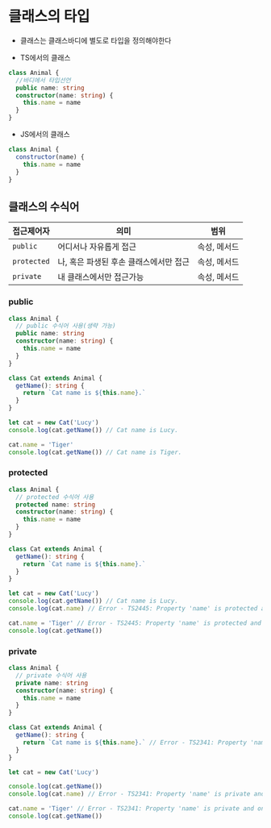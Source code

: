 # 클래스의 타입

- 클래스는 클래스바디에 별도로 타입을 정의해야한다

- TS에서의 클래스
```ts
class Animal {
  //바디에서 타입선언
  public name: string
  constructor(name: string) {
    this.name = name
  }
}
```

- JS에서의 클래스
```js
class Animal {
  constructor(name) {
    this.name = name
  }
}
```

## 클래스의 수식어

접근제어자 | 의미 | 범위
|--|--|--|
`public` | 어디서나 자유롭게 접근 | 속성, 메서드
`protected` | 나, 혹은 파생된 후손 클래스에서만 접근 | 속성, 메서드
`private` | 내 클래스에서만 접근가능 | 속성, 메서드

### public
```ts
class Animal {
  // public 수식어 사용(생략 가능)
  public name: string
  constructor(name: string) {
    this.name = name
  }
}

class Cat extends Animal {
  getName(): string {
    return `Cat name is ${this.name}.`
  }
}

let cat = new Cat('Lucy')
console.log(cat.getName()) // Cat name is Lucy.

cat.name = 'Tiger'
console.log(cat.getName()) // Cat name is Tiger.
```
### protected

```ts
class Animal {
  // protected 수식어 사용
  protected name: string
  constructor(name: string) {
    this.name = name
  }
}

class Cat extends Animal {
  getName(): string {
    return `Cat name is ${this.name}.`
  }
}

let cat = new Cat('Lucy')
console.log(cat.getName()) // Cat name is Lucy.
console.log(cat.name) // Error - TS2445: Property 'name' is protected and only accessible within class 'Animal' and its subclasses.

cat.name = 'Tiger' // Error - TS2445: Property 'name' is protected and only accessible within class 'Animal' and its subclasses.
console.log(cat.getName())
```

### private

```ts
class Animal {
  // private 수식어 사용
  private name: string
  constructor(name: string) {
    this.name = name
  }
}

class Cat extends Animal {
  getName(): string {
    return `Cat name is ${this.name}.` // Error - TS2341: Property 'name' is private and only accessible within class 'Animal'
  }
}

let cat = new Cat('Lucy')

console.log(cat.getName())
console.log(cat.name) // Error - TS2341: Property 'name' is private and only accessible within class 'Animal'.

cat.name = 'Tiger' // Error - TS2341: Property 'name' is private and only accessible within class 'Animal'.
console.log(cat.getName())
```